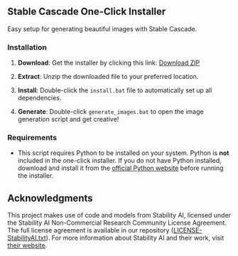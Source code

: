 ## Stable Cascade One-Click Installer

Easy setup for generating beautiful images with Stable Cascade.

### Installation

1. **Download**: Get the installer by clicking this link: [Download ZIP](https://github.com/EtienneDosSantos/stable-cascade-one-click-installer/archive/refs/heads/main.zip)

2. **Extract**: Unzip the downloaded file to your preferred location.

3. **Install**: Double-click the `install.bat` file to automatically set up all dependencies.

4. **Generate**: Double-click `generate_images.bat` to open the image generation script and get creative!

### Requirements

- This script requires Python to be installed on your system. Python is **not** included in the one-click installer. If you do not have Python installed, download and install it from the [official Python website](https://www.python.org/downloads/) before running the installer.

## Acknowledgments

This project makes use of code and models from Stability AI, licensed under the Stability AI Non-Commercial Research Community License Agreement. The full license agreement is available in our repository ([LICENSE-StabilityAI.txt](./LICENSE-StabilityAI.txt)). For more information about Stability AI and their work, visit [their website](https://stability.ai/).
